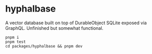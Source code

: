 # hyphalbase

A vector database built on top of DurableObject SQLite exposed via GraphQL. Unfinished but somewhat functional.

```shell
pnpm i
pnpm test
cd packages/hyphalbase && pnpm dev
```
